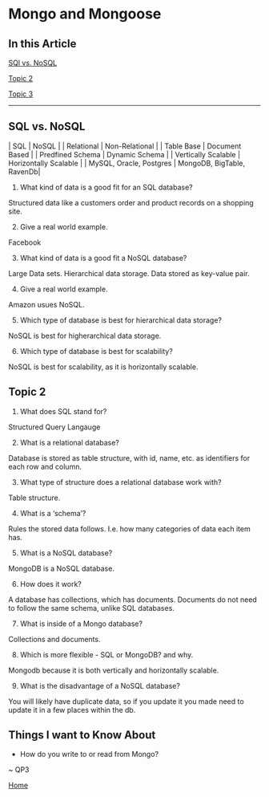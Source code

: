 # Mongo and Mongoose

## In this Article

[SQl vs. NoSQL](#topic1)

[Topic 2](#topic2)

[Topic 3](#topic3)

---

<a name="topic1"></a>

## SQL vs. NoSQL

| SQL | NoSQL |
| Relational | Non-Relational |
| Table Base | Document Based |
| Predfined Schema | Dynamic Schema |
| Vertically Scalable | Horizontally Scalable |
| MySQL, Oracle, Postgres | MongoDB, BigTable, RavenDb|


1. What kind of data is a good fit for an SQL database?

Structured data like a customers order and product records on a shopping site. 

2. Give a real world example.

Facebook

3. What kind of data is a good fit a NoSQL database?

Large Data sets. Hierarchical data storage. Data stored as key-value pair.

4. Give a real world example.

Amazon usues NoSQL.

5. Which type of database is best for hierarchical data storage?

NoSQL is best for higherarchical data storage.

6. Which type of database is best for scalability?

NoSQL is best for scalability, as it is horizontally scalable. 

<a name="topic2"></a>

## Topic 2

1. What does SQL stand for?

Structured Query Langauge

2. What is a relational database?

Database is stored as table structure, with id, name, etc. as identifiers for each row and column.

3. What type of structure does a relational database work with?

Table structure.

4. What is a ‘schema’?

Rules the stored data follows. I.e. how many categories of data each item has.

5. What is a NoSQL database?

MongoDB is a NoSQL database. 

6. How does it work?

A database has collections, which has documents. Documents do not need to follow the same schema, unlike SQL databases.

7. What is inside of a Mongo database?

Collections and documents. 

8. Which is more flexible - SQL or MongoDB? and why.

Mongodb because it is both vertically and horizontally scalable.

9. What is the disadvantage of a NoSQL database?

You will likely have duplicate data, so if you update it you made need to update it in a few places within the db.

<a name="topic3"></a>

## Things I want to Know About

* How do you write to or read from Mongo?


~ QP3

[Home](../README.md)



